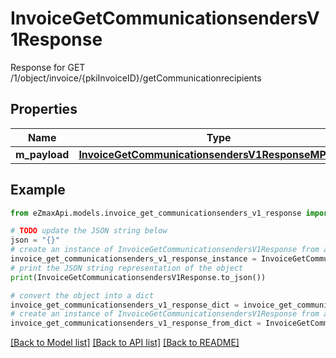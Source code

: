 # InvoiceGetCommunicationsendersV1Response

Response for GET /1/object/invoice/{pkiInvoiceID}/getCommunicationrecipients

## Properties

Name | Type | Description | Notes
------------ | ------------- | ------------- | -------------
**m_payload** | [**InvoiceGetCommunicationsendersV1ResponseMPayload**](InvoiceGetCommunicationsendersV1ResponseMPayload.md) |  | 

## Example

```python
from eZmaxApi.models.invoice_get_communicationsenders_v1_response import InvoiceGetCommunicationsendersV1Response

# TODO update the JSON string below
json = "{}"
# create an instance of InvoiceGetCommunicationsendersV1Response from a JSON string
invoice_get_communicationsenders_v1_response_instance = InvoiceGetCommunicationsendersV1Response.from_json(json)
# print the JSON string representation of the object
print(InvoiceGetCommunicationsendersV1Response.to_json())

# convert the object into a dict
invoice_get_communicationsenders_v1_response_dict = invoice_get_communicationsenders_v1_response_instance.to_dict()
# create an instance of InvoiceGetCommunicationsendersV1Response from a dict
invoice_get_communicationsenders_v1_response_from_dict = InvoiceGetCommunicationsendersV1Response.from_dict(invoice_get_communicationsenders_v1_response_dict)
```
[[Back to Model list]](../README.md#documentation-for-models) [[Back to API list]](../README.md#documentation-for-api-endpoints) [[Back to README]](../README.md)


